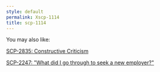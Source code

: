 ```yaml
---
style: default
permalink: Xscp-1114
title: scp-1114
---
```

You may also like:

[SCP-2835: Constructive Criticism](http://scp-wiki.net/scp-2835)

[SCP-2247: "What did I go through to seek a new employer?"](http://scp-wiki.net/scp-2247)
